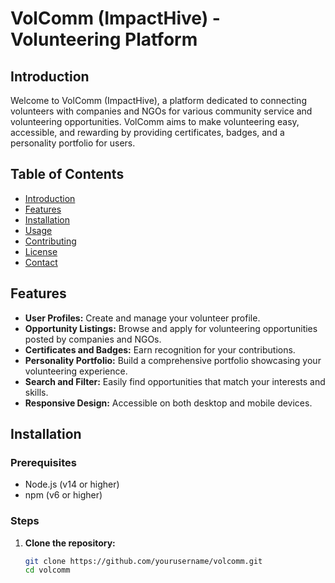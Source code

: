 # VolComm (ImpactHive) - Volunteering Platform

## Introduction

Welcome to VolComm (ImpactHive), a platform dedicated to connecting volunteers with companies and NGOs for various community service and volunteering opportunities. VolComm aims to make volunteering easy, accessible, and rewarding by providing certificates, badges, and a personality portfolio for users.

## Table of Contents

- [Introduction](#introduction)
- [Features](#features)
- [Installation](#installation)
- [Usage](#usage)
- [Contributing](#contributing)
- [License](#license)
- [Contact](#contact)

## Features

- **User Profiles:** Create and manage your volunteer profile.
- **Opportunity Listings:** Browse and apply for volunteering opportunities posted by companies and NGOs.
- **Certificates and Badges:** Earn recognition for your contributions.
- **Personality Portfolio:** Build a comprehensive portfolio showcasing your volunteering experience.
- **Search and Filter:** Easily find opportunities that match your interests and skills.
- **Responsive Design:** Accessible on both desktop and mobile devices.

## Installation

### Prerequisites

- Node.js (v14 or higher)
- npm (v6 or higher)

### Steps

1. **Clone the repository:**
   ```bash
   git clone https://github.com/yourusername/volcomm.git
   cd volcomm

